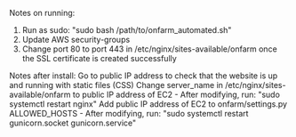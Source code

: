 Notes on running:
1. Run as sudo: "sudo bash /path/to/onfarm_automated.sh"
2. Update AWS security-groups
3. Change port 80 to port 443 in /etc/nginx/sites-available/onfarm once the SSL certificate is created successfully

Notes after install:
Go to public IP address to check that the website is up and running with static files (CSS)
Change server_name in /etc/nginx/sites-available/onfarm to public IP address of EC2
    - After modifying, run: "sudo systemctl restart nginx"
Add public IP address of EC2 to onfarm/settings.py ALLOWED_HOSTS
    - After modifying, run: "sudo systemctl restart gunicorn.socket gunicorn.service"

